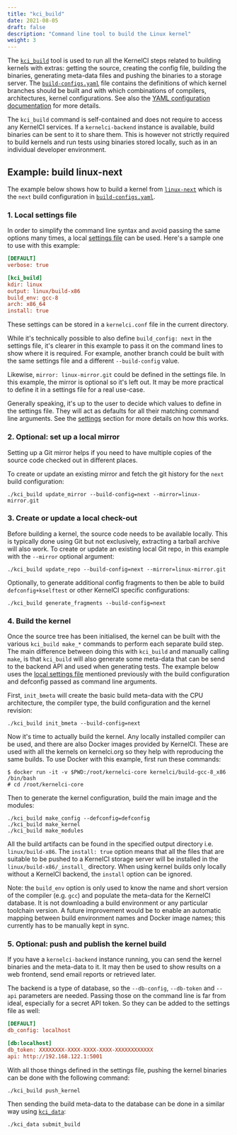 ```yaml
---
title: "kci_build"
date: 2021-08-05
draft: false
description: "Command line tool to build the Linux kernel"
weight: 3
---
```


The
[`kci_build`](https://github.com/kernelci/kernelci-core/blob/main/kci_build)
tool is used to run all the KernelCI steps related to building kernels with
extras: getting the source, creating the config file, building the binaries,
generating meta-data files and pushing the binaries to a storage server.  The
[`build-configs.yaml`](https://github.com/kernelci/kernelci-core/blob/main/config/core/build-configs.yaml)
file contains the definitions of which kernel branches should be built and with
which combinations of compilers, architectures, kernel configurations.  See
also the [YAML configuration documentation](../config/#builds-configuration) for
more details.

The `kci_build` command is self-contained and does not require to access any
KernelCI services.  If a `kernelci-backend` instance is available, build
binaries can be sent to it to share them.  This is however not strictly
required to build kernels and run tests using binaries stored locally, such as
in an individual developer environment.

## Example: build linux-next

The example below shows how to build a kernel from
[`linux-next`](https://git.kernel.org/pub/scm/linux/kernel/git/next/linux-next.git)
which is the `next` build configuration in [`build-configs.yaml`](https://github.com/kernelci/kernelci-core/config/core/build-configs.yaml).

### 1. Local settings file

In order to simplify the command line syntax and avoid passing the same options
many times, a local [settings file](../settings) can be used.  Here's a sample
one to use with this example:

```ini
[DEFAULT]
verbose: true

[kci_build]
kdir: linux
output: linux/build-x86
build_env: gcc-8
arch: x86_64
install: true
```

These settings can be stored in a `kernelci.conf` file in the current
directory.

While it's technically possible to also define `build_config: next` in the
settings file, it's clearer in this example to pass it on the command lines to
show where it is required.  For example, another branch could be built with the
same settings file and a different `--build-config` value.

Likewise, `mirror: linux-mirror.git` could be defined in the settings file.  In
this example, the mirror is optional so it's left out.  It may be more
practical to define it in a settings file for a real use-case.

Generally speaking, it's up to the user to decide which values to define in the
settings file.  They will act as defaults for all their matching command line
arguments.  See the [settings](../settings) section for more details on how
this works.


### 2. Optional: set up a local mirror

Setting up a Git mirror helps if you need to have multiple copies of the source
code checked out in different places.

To create or update an existing mirror and fetch the git history for the `next`
build configuration:

```
./kci_build update_mirror --build-config=next --mirror=linux-mirror.git
```


### 3. Create or update a local check-out

Before building a kernel, the source code needs to be available locally.  This
is typically done using Git but not exclusively, extracting a tarball archive
will also work.  To create or update an existing local Git repo, in this
example with the `--mirror` optional argument:

```
./kci_build update_repo --build-config=next --mirror=linux-mirror.git
```

Optionally, to generate additional config fragments to then be able to build
`defconfig+kselftest` or other KernelCI specific configurations:

```
./kci_build generate_fragments --build-config=next
```

### 4. Build the kernel

Once the source tree has been initialised, the kernel can be built with the
various `kci_build make_*` commands to perform each separate build step.  The
main difference between doing this with `kci_build` and manually calling
`make`, is that `kci_build` will also generate some meta-data that can be send
to the backend API and used when generating tests.  The example below uses the
[local settings file](#1-local-settings-file) mentioned previously with the
build configuration and defconfig passed as command line arguments.

First, `init_bmeta` will create the basic build meta-data with the CPU
architecture, the compiler type, the build configuration and the kernel
revision:

```
./kci_build init_bmeta --build-config=next
```

Now it's time to actually build the kernel.  Any locally installed compiler can
be used, and there are also Docker images provided by KernelCI.  These are used
with all the kernels on kernelci.org so they help with reproducing the same
builds.  To use Docker with this example, first run these commands:

```
$ docker run -it -v $PWD:/root/kernelci-core kernelci/build-gcc-8_x86 /bin/bash
# cd /root/kernelci-core
```

Then to generate the kernel configuration, build the main image and the
modules:

```
./kci_build make_config --defconfig=defconfig
./kci_build make_kernel
./kci_build make_modules
```

All the build artifacts can be found in the specified output directory
i.e. `linux/build-x86`.  The `install: true` option means that all the files
that are suitable to be pushed to a KernelCI storage server will be installed
in the `linux/build-x86/_install_` directory.  When using kernel builds only
locally without a KernelCI backend, the `install` option can be ignored.

Note: the `build_env` option is only used to know the name and short version of
the compiler (e.g. `gcc`) and populate the meta-data for the KernelCI database.
It is not downloading a build environment or any particular toolchain version.
A future improvement would be to enable an automatic mapping between build
environment names and Docker image names; this currently has to be manually
kept in sync.


### 5. Optional: push and publish the kernel build

If you have a `kernelci-backend` instance running, you can send the kernel
binaries and the meta-data to it.  It may then be used to show results on a web
frontend, send email reports or retrieved later.

The backend is a type of database, so the `--db-config`, `--db-token` and
`--api` parameters are needed.  Passing those on the command line is far from
ideal, especially for a secret API token.  So they can be added to the settings
file as well:

```ini
[DEFAULT]
db_config: localhost

[db:localhost]
db_token: XXXXXXXX-XXXX-XXXX-XXXX-XXXXXXXXXXXX
api: http://192.168.122.1:5001
```

With all those things defined in the settings file, pushing the kernel binaries
can be done with the following command:

```
./kci_build push_kernel
```

Then sending the build meta-data to the database can be done in a similar way
using [`kci_data`](../kci_data):

```
./kci_data submit_build
```

